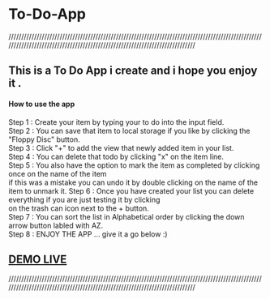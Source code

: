 # To-Do-App 
////////////////////////////////////////////////////////////////////////////////////////////////////////////////////////////////////////////////////////////////////////////


<h2>This is a To Do App i create and i hope you enjoy it . </h2>

<h4>How to use the app</h4>

Step 1 : Create your item by typing your to do into the input field. <br>
Step 2 : You can save that item to local storage if you like by clicking the "Floppy Disc" button.<br>
Step 3 : Click "+" to add the view that newly added item in your list. <br>
Step 4 : You can delete that todo by clicking "x" on the item line. <br>
Step 5 : You also have the option to mark the item as completed by clicking once on the name of the item<br>
         if this was a mistake you can undo it by double clicking on the name of the item to unmark it.
Step 6 : Once you have created your list you can delete everything if you are just testing it by clicking <br>
         on the trash can icon next to the + button.<br>
Step 7 : You can sort the list in Alphabetical order by clicking the down arrow button labled with AZ.  <br>
Step 8 : ENJOY THE APP ... give it a go below :)  <br>
        

<a href="https://raw.githack.com/GarethW85/To-Do-App/main/todo.html"><h2>DEMO LIVE</h2></a>

////////////////////////////////////////////////////////////////////////////////////////////////////////////////////////////////////////////////////////////////////////////